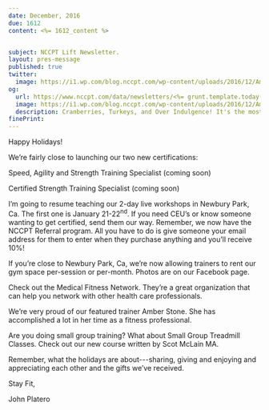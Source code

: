 ```yaml
---
date: December, 2016
due: 1612
content: <%= 1612_content %>


subject: NCCPT Lift Newsletter.
layout: pres-message
published: true
twitter:
  image: https://i1.wp.com/blog.nccpt.com/wp-content/uploads/2016/12/Amber_Stone.jpg
og:
  url: https://www.nccpt.com/data/newsletters/<%= grunt.template.today("yyyy") %>/<%= due %>-nccpt.html
  image: https://i1.wp.com/blog.nccpt.com/wp-content/uploads/2016/12/Amber_Stone.jpg
  description: Cranberries, Turkeys, and Over Indulgence! It's the most wonderful time of the year.
finePrint:
---
```

Happy Holidays!

We’re fairly close to launching our two new certifications:

Speed, Agility and Strength Training Specialist (coming soon)

Certified Strength Training Specialist (coming soon)

I’m going to resume teaching our 2-day live workshops in Newbury Park, Ca. The first one is January 21-22<sup>nd</sup>. If you need CEU’s or know someone wanting to get certified, send them our way. Remember, we now have the NCCPT Referral program. All you have to do is give someone your email address for them to enter when they purchase anything and you’ll receive 10%!

If you’re close to Newbury Park, Ca, we’re now allowing trainers to rent our gym space per-session or per-month. Photos are on our Facebook page.

Check out the Medical Fitness Network. They’re a great organization that can help you network with other health care professionals.

We’re very proud of our featured trainer Amber Stone. She has accomplished a lot in her time as a fitness professional.

Are you doing small group training? What about Small Group Treadmill Classes. Check out our new course written by Scot McLain MA.

Remember, what the holidays are about---sharing, giving and enjoying and appreciating each other and the gifts we’ve received.

Stay Fit,

John Platero
